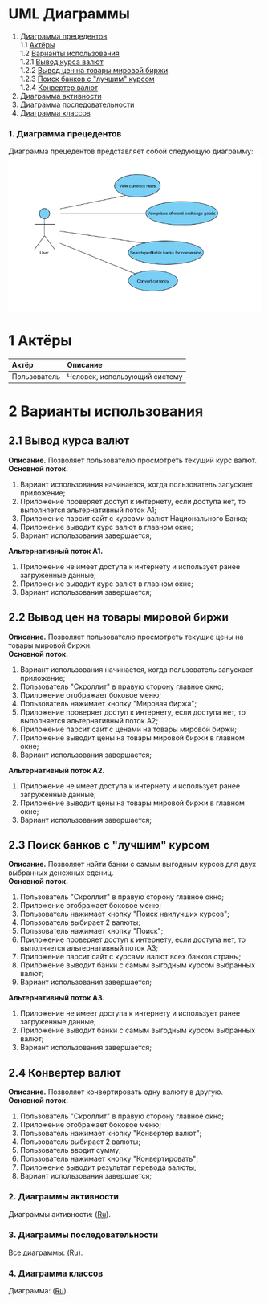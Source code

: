 # UML Диаграммы
1. [Диаграмма прецедентов](#1)<br>
1.1 [Актёры](#1.1)<br>
1.2 [Варианты использования](#2) <br>
1.2.1 [Вывод курса валют](#2.1) <br>
1.2.2 [Вывод цен на товары мировой биржи](#2.2) <br>
1.2.3 [Поиск банков с "лучшим" курсом](#2.3) <br>
1.2.4 [Конвертер валют](#2.4) <br>
2. [Диаграмма активности](#2)
3. [Диаграмма последовательности](#3)
4. [Диаграмма классов](#4)


### 1. Диаграмма прецедентов<a name="1"></a>
Диаграмма прецедентов представляет собой следующую диаграмму: 
![Use Case](https://github.com/Shvingelskiy/Exchange-rates/blob/master/Documents/Diagrams/UseCase/UseCaseDiagram.png)
<a name="1"/>

# 1 Актёры

| Актёр | Описание |
|:--|:--|
| Пользователь | Человек, использующий систему |

<a name="2"/>

# 2 Варианты использования

<a name="2.1"/>

## 2.1 Вывод курса валют

**Описание.** Позволяет пользователю просмотреть текущий курс валют.  
**Основной поток.**
1. Вариант использования начинается, когда пользователь запускает приложение;
2. Приложение проверяет доступ к интернету, если доступа нет, то выполняется альтернативный поток А1;
3. Приложение парсит сайт с курсами валют Национального Банка;
4. Приложение выводит курс валют в главном окне;
5. Вариант использования завершается;

**Альтернативный поток А1.**
1. Приложение не имеет доступа к интернету и использует ранее загруженные данные;
2. Приложение выводит курс валют в главном окне;
3. Вариант использования завершается;

<a name="2.2"/>

## 2.2 Вывод цен на товары мировой биржи

**Описание.** Позволяет пользователю просмотреть текущие цены на товары мировой биржи.  
**Основной поток.**
1. Вариант использования начинается, когда пользователь запускает приложение;
2. Пользователь "Скроллит" в правую сторону главное окно;
3. Приложение отображает боковое меню;
4. Пользователь нажимает кнопку "Мировая биржа";
5. Приложение проверяет доступ к интернету, если доступа нет, то выполняется альтернативный поток А2;
6. Приложение парсит сайт с ценами на товары мировой биржи;
7. Приложение выводит цены на товары мировой биржи в главном окне;
8. Вариант использования завершается;

**Альтернативный поток А2.**
1. Приложение не имеет доступа к интернету и использует ранее загруженные данные;
2. Приложение выводит цены на товары мировой биржи в главном окне;
3. Вариант использования завершается;


<a name="2.3"/>

## 2.3 Поиск банков с "лучшим" курсом

**Описание.** Позволяет найти банки с самым выгодным курсов для двух выбранных денежных едениц.   
**Основной поток.**
1. Пользователь "Скроллит" в правую сторону главное окно;
3. Приложение отображает боковое меню;
4. Пользователь нажимает кнопку "Поиск наилучших курсов";
5. Пользователь выбирает 2 валюты;
6. Пользователь нажимает кнопку "Поиск";
7. Приложение проверяет доступ к интернету, если доступа нет, то выполняется альтернативный поток А3;
8. Приложение парсит сайт с курсами валют всех банков страны;
9. Приложение выводит банки с самым выгодным курсом выбранных валют;
10. Вариант использования завершается;

**Альтернативный поток А3.**
1. Приложение не имеет доступа к интернету и использует ранее загруженные данные;
2. Приложение выводит банки с самым выгодным курсом выбранных валют;
3. Вариант использования завершается;


<a name="2.4"/>

## 2.4 Конвертер валют

**Описание.** Позволяет конвертировать одну валюту в другую.  
**Основной поток.**
1. Пользователь "Скроллит" в правую сторону главное окно;
2. Приложение отображает боковое меню;
3. Пользователь нажимает кнопку "Конвертер валют";
4. Пользователь выбирает 2 валюты;
5. Пользователь вводит сумму;
6. Пользователь нажимает кнопку "Конвертировать";
7. Приложение выводит результат перевода валюты; 
8. Вариант использования завершается;

### 2. Диаграммы активности<a name="2"></a>
Диаграммы активности: ([Ru](https://github.com/Shvingelskiy/Exchange-rates/blob/master/Documents/Diagrams/Activity/README.md)).

### 3. Диаграммы последовательности<a name="3"></a>
Все диаграммы: ([Ru](https://github.com/Shvingelskiy/Exchange-rates/blob/master/Documents/Diagrams/Sequence/README.md)).

### 4. Диаграмма классов<a name="4"></a>
Диаграмма: ([Ru](https://github.com/Shvingelskiy/Exchange-rates/blob/master/Documents/Diagrams/Class/README.md)).




